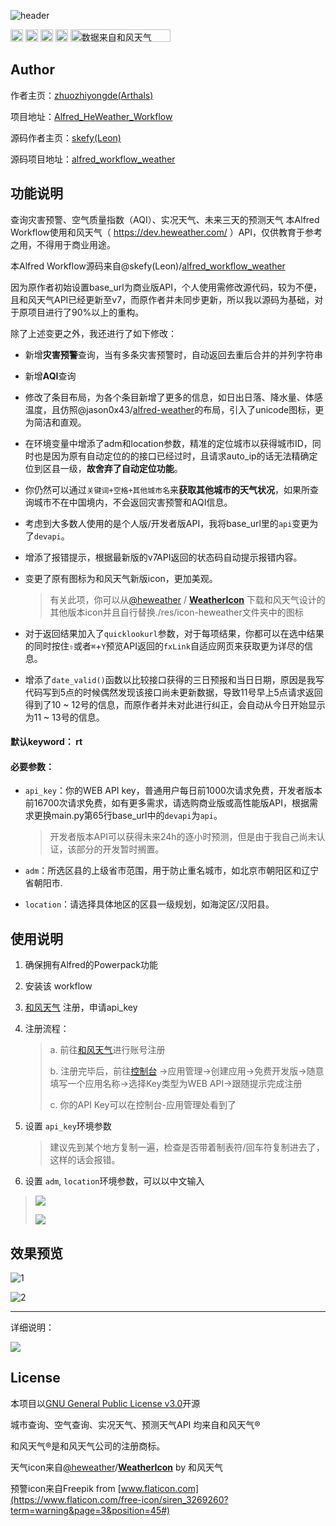 ![header](./asset/Header.png)

<img src='./asset/platform-macos-lightgrey.svg' height="20" alt='platform'/>  <img src='./asset/release-v1.0.0-brightgreen.svg' height="20" alt='release'/>  <img src='./asset/supports-Alfred4-informational.svg' height="20" alt='supports'/>  <img src="./asset/license-GPL3.0-yellow.svg" height="20" alt="license" />  <img src="./asset/powered-by-heweather-dark2.png"  width="160" height="20" alt="数据来自和风天气" />

## Author

作者主页：[zhuozhiyongde(Arthals)](https://github.com/zhuozhiyongde/)

项目地址：[Alfred_HeWeather_Workflow](https://github.com/zhuozhiyongde/Alfred_HeWeather_Workflow)

源码作者主页：[skefy(Leon)](https://github.com/skefy/)

源码项目地址：[alfred_workflow_weather](https://github.com/skefy/alfred_workflow_weather)

## 功能说明

查询灾害预警、空气质量指数（AQI）、实况天气、未来三天的预测天气
本Alfred Workflow使用和风天气（ https://dev.heweather.com/ ）API，仅供教育于参考之用，不得用于商业用途。

本Alfred Workflow源码来自@skefy(Leon)/[alfred_workflow_weather](https://github.com/skefy/alfred_workflow_weather)

因为原作者初始设置base_url为商业版API，个人使用需修改源代码，较为不便，且和风天气API已经更新至v7，而原作者并未同步更新，所以我以源码为基础，对于原项目进行了90%以上的重构。

除了上述变更之外，我还进行了如下修改：

* 新增**灾害预警**查询，当有多条灾害预警时，自动返回去重后合并的并列字符串

* 新增**AQI**查询

* 修改了条目布局，为各个条目新增了更多的信息，如日出日落、降水量、体感温度，且仿照@jason0x43/[alfred-weather](https://github.com/jason0x43/alfred-weather)的布局，引入了unicode图标，更为简洁和直观。

* 在环境变量中增添了adm和location参数，精准的定位城市以获得城市ID，同时也是因为原有自动定位的的接口已经过时，且请求auto_ip的话无法精确定位到区县一级，**故舍弃了自动定位功能**。

* 你仍然可以通过`关键词+空格+其他城市名`来**获取其他城市的天气状况**，如果所查询城市不在中国境内，不会返回灾害预警和AQI信息。

* 考虑到大多数人使用的是个人版/开发者版API，我将base_url里的`api`变更为了`devapi`。

* 增添了报错提示，根据最新版的v7API返回的状态码自动提示报错内容。

* 变更了原有图标为和风天气新版icon，更加美观。

  > 有关此项，你可以从[@heweather](https://github.com/heweather) / **[WeatherIcon](https://github.com/heweather/WeatherIcon)** 下载和风天气设计的其他版本icon并且自行替换./res/icon-heweather文件夹中的图标

* 对于返回结果加入了`quicklookurl`参数，对于每项结果，你都可以在选中结果的同时按住`⇧`或者`⌘`+`Y`预览API返回的`fxLink`自适应网页来获取更为详尽的信息。

* 增添了`date_valid()`函数以比较接口获得的三日预报和当日日期，原因是我写代码写到5点的时候偶然发现该接口尚未更新数据，导致11号早上5点请求返回得到了10 ~ 12号的信息，而原作者并未对此进行纠正，会自动从今日开始显示为11 ~ 13号的信息。

#### **默认keyword**： rt

#### **必要参数**：

* `api_key`：你的WEB API key，普通用户每日前1000次请求免费，开发者版本前16700次请求免费，如有更多需求，请选购商业版或高性能版API，根据需求更换main.py第65行base_url中的`devapi`为`api`。

  > 开发者版本API可以获得未来24h的逐小时预测，但是由于我自己尚未认证，该部分的开发暂时搁置。

* `adm`：所选区县的上级省市范围，用于防止重名城市，如北京市朝阳区和辽宁省朝阳市.

* `location`：请选择具体地区的区县一级规划，如海淀区/汉阳县。

## 使用说明

1. 确保拥有Alfred的Powerpack功能

2. 安装该 workflow

3. [和风天气](https://dev.heweather.com/docs/getting-started/) 注册，申请api_key

4. 注册流程：

   > a. 前往[和风天气](https://dev.heweather.com/docs/getting-started/)进行账号注册
   >
   > b. 注册完毕后，前往[控制台](https://console.heweather.com/#/console) →应用管理→创建应用→免费开发版→随意填写一个应用名称→选择Key类型为WEB API→跟随提示完成注册
   >
   > c. 你的API Key可以在控制台-应用管理处看到了

5. 设置 `api_key`环境参数

   > 建议先到某个地方复制一遍，检查是否带着制表符/回车符复制进去了，这样的话会报错。

6. 设置 `adm`, `location`环境参数，可以以中文输入
> ![](./asset/Step-1.png)
>
> ![](./asset/Step-2.png)

## 效果预览
![1](./asset/Arthals-HeWeather.png)

![2](./asset/Arthals-HeWeather2.png)

***

详细说明：

![](./asset/Arthals-HeWeather-explain.png)

## License

本项目以[GNU General Public License v3.0](https://github.com/zhuozhiyongde/Alfred_HeWeather_Workflow/blob/master/LICENSE)开源

城市查询、空气查询、实况天气、预测天气API 均来自和风天气®

和风天气®是和风天气公司的注册商标。

天气icon来自[@heweather](https://github.com/heweather)/**[WeatherIcon](https://github.com/heweather/WeatherIcon)** by 和风天气

预警icon来自Freepik from [www.flaticon.com](https://www.flaticon.com/free-icon/siren_3269260?term=warning&page=3&position=45#)

